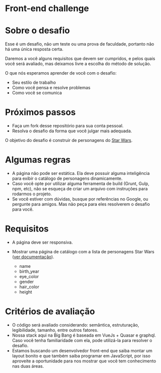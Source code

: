# Front-end challenge

# Sobre o desafio
Esse é um desafio, não um teste ou uma prova de faculdade, portanto não há uma única resposta certa.

Daremos a você alguns requisitos que devem ser cumpridos, e pelos quais você será avaliado, mas deixamos livre a escolha do método de solução.

O que nós esperamos aprender de você com o desafio:

- Seu estilo de trabalho
- Como você pensa e resolve problemas
- Como você se comunica

# Próximos passos
- Faça um fork desse repositório para sua conta pessoal.
- Resolva o desafio da forma que você julgar mais adequada.

O objetivo do desafio é construir de personagens do [Star Wars](https://swapi.dev).

# Algumas regras
- A página não pode ser estática. Ela deve possuir alguma inteligência para exibir o catálogo de personagens dinamicamente.
- Caso você opte por utilizar alguma ferramenta de build (Grunt, Gulp, npm, etc), não se esqueça de criar um arquivo com instruções para rodarmos o projeto.
- Se você estiver com dúvidas, busque por referências no Google, ou pergunte para amigos. Mas não peça para eles resolverem o desafio para você.
# Requisitos
- A página deve ser responsiva.

- Mostrar uma página de catálogo com a lista de personagens Star Wars ([ver documentação](https://swapi.dev/documentation)).

  - name
  - birth_year
  - eye_color
  - gender
  - hair_color
  - height

# Critérios de avaliação
- O código será avaliado considerando: semântica, estruturação, legibilidade, tamanho, entre outros fatores.
- Nossa stack aqui na Big Bang é baseada em VueJs + Quasar e graphql. Caso você tenha familiaridade com ela, pode utilizá-la para resolver o desafio.
- Estamos buscando um desenvolvedor front-end que saiba montar um layout bonito e que também saiba programar em JavaScript, por isso aproveite a oportunidade para nos mostrar que você tem conhecimento nas duas áreas.

